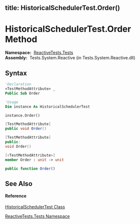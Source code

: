 title: HistoricalSchedulerTest.Order()
---
# HistoricalSchedulerTest.Order Method

**Namespace:**  [ReactiveTests.Tests](ReactiveTests.Tests/ReactiveTests.Tests)  
**Assembly:**  Tests.System.Reactive (in Tests.System.Reactive.dll)

## Syntax

```vb
'Declaration
<TestMethodAttribute> _
Public Sub Order
```

```vb
'Usage
Dim instance As HistoricalSchedulerTest

instance.Order()
```

```csharp
[TestMethodAttribute]
public void Order()
```

```c++
[TestMethodAttribute]
public:
void Order()
```

```fsharp
[<TestMethodAttribute>]
member Order : unit -> unit 
```

```javascript
public function Order()
```

## See Also

#### Reference

[HistoricalSchedulerTest Class](HistoricalSchedulerTest/HistoricalSchedulerTest)

[ReactiveTests.Tests Namespace](ReactiveTests.Tests/ReactiveTests.Tests)
